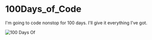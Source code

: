 # 100Days_of_Code
I'm going to code nonstop for 100 days. I'll give it everything I've got.

![100 Days Of](https://github.com/tiwariDhawal/100Days_of_Code/assets/98008402/52369176-30e4-496b-8602-affe8ed4bd66)
